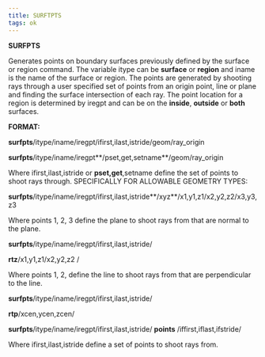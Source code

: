 ```yaml
---
title: SURFTPTS
tags: ok
---
```

 
 **SURFPTS**

  Generates points on boundary surfaces previously defined by the
  surface or region command. The variable itype can be
  **surface** or **region** and iname is the name of the surface or
  region. The points are generated by shooting rays through a user
  specified set of points from an origin point, line or plane and
  finding the surface intersection of each ray. The point location for
  a region is determined by iregpt and can be on the **inside**,
  **outside** or **both** surfaces.

 **FORMAT:**

  **surfpts**/itype/iname/iregpt/ifirst,ilast,istride/geom/ray\_origin

  **surfpts**/itype/iname/iregpt**/pset,get,setname**/geom/ray\_origin

  Where ifirst,ilast,istride or **pset,get**,setname define the set of
  points to shoot rays through. SPECIFICALLY FOR ALLOWABLE GEOMETRY
  TYPES:

  **surfpts**/itype/iname/iregpt/ifirst,ilast,istride**/xyz**/x1,y1,z1/x2,y2,z2/x3,y3,z3

  Where points 1, 2, 3 define the plane to shoot rays from that are
  normal to the plane.

  **surfpts**/itype/iname/iregpt/ifirst,ilast,istride/

  **rtz**/x1,y1,z1/x2,y2,z2 /

  Where points 1, 2, define the line to shoot rays from that are
  perpendicular to the line.

  **surfpts**/itype/iname/iregpt/ifirst,ilast,istride/

  **rtp**/xcen,ycen,zcen/

  **surfpts**/itype/iname/iregpt/ifirst,ilast,istride/ **points**
  /iffirst,iflast,ifstride/

  Where ifirst,ilast,istride define a set of points to shoot rays
  from.
